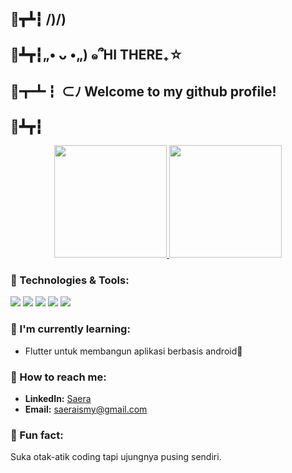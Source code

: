  ## 🍥┳┻┇ /)/)
 ## 🍥┻┳┇„• ᴗ •„) ๑՞HI THERE₊☆
 ## 🍥┳┻┇ ⊂ﾉ    Welcome to my github profile!
 ## 🍥┻┳┇

<p align="center">
  <a href="https://github.com/saeraismy">
    <img height="180em" src="https://github-readme-stats-eight-theta.vercel.app/api?username=saeraismy&show_icons=true&theme=tokyonight&include_all_commits=true&count_private=true"/>
    <img height="180em" src="https://github-readme-stats-eight-theta.vercel.app/api/top-langs/?username=saeraismy&layout=compact&langs_count=8&theme=tokyonight"/>
  </a>
</p>

### 🧠 Technologies & Tools:
<p align="left">
  <a href="https://flutter.dev/"><img src="https://img.shields.io/badge/Flutter-02569B?style=for-the-badge&logo=flutter&logoColor=white"/></a>
  <a href="https://laravel.com/"><img src="https://img.shields.io/badge/Laravel-FF2D20?style=for-the-badge&logo=laravel&logoColor=white"/></a>
  <a href="https://dart.dev/"><img src="https://img.shields.io/badge/Dart-0175C2?style=for-the-badge&logo=dart&logoColor=white"/></a>
  <a href="https://php.net/"><img src="https://img.shields.io/badge/PHP-777BB4?style=for-the-badge&logo=php&logoColor=white"/></a>
  <a href="https://www.mysql.com/"><img src="https://img.shields.io/badge/MySQL-4479A1?style=for-the-badge&logo=mysql&logoColor=white"/></a>
</p>

### 🪷 I'm currently learning:
- Flutter untuk membangun aplikasi berbasis android📱

### 🩷 How to reach me:
- **LinkedIn:** [Saera](https://linkedin.com/in/nursaera-ismy-pradandi)
- **Email:** saeraismy@gmail.com

### 🎀 Fun fact:
Suka otak-atik coding tapi ujungnya pusing sendiri.

